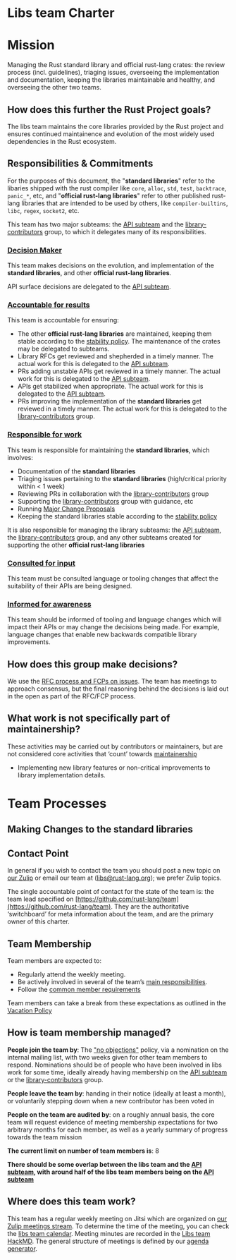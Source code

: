 # Libs team Charter

# Mission

Managing the Rust standard library and official rust-lang crates: the review process (incl. guidelines), triaging issues, overseeing the implementation and documentation, keeping the libraries maintainable and healthy, and overseeing the other two teams.

## How does this further the Rust Project goals?

The libs team maintains the core libraries provided by the Rust project and ensures continued maintainence and evolution of the most widely used dependencies in the Rust ecosystem.

## Responsibilities & Commitments

For the purposes of this document, the "**standard libraries**" refer to the libaries shipped with the rust compiler like `core`, `alloc`, `std`, `test`, `backtrace`, `panic_*`, etc, and "**official rust-lang libraries**" refer to other published rust-lang libraries that are intended to be used by others, like `compiler-builtins`, `libc`, `regex`, `socket2`, etc.

This team has two major subteams: the [API subteam] and the [library-contributors] group, to which it delegates many of its responsibilities.

### [Decision Maker](../../common/darci.md#decision-maker)

This team makes decisions on the evolution, and implementation of the **standard libraries**, and other **official rust-lang libraries**.

API surface decisions are delegated to the [API subteam].

### [Accountable for results](../../common/darci.md#accountable-for-results)

This team is accountable for ensuring:

 - The other **official rust-lang libraries** are maintained, keeping them stable according to the [stability policy]. The maintenance of the crates may be delegated to subteams.
 - Library RFCs get reviewed and shepherded in a timely manner. The actual work for this is delegated to the [API subteam].
 - PRs adding unstable APIs get reviewed in a timely manner. The actual work for this is delegated to the [API subteam].
 - APIs get stabilized when appropriate. The actual work for this is delegated to the [API subteam].
 - PRs improving the implementation of the **standard libraries** get reviewed in a timely manner. The actual work for this is delegated to the [library-contributors] group.

### [Responsible for work](../../common/darci.md#responsible-for-work)

This team is responsible for maintaining the **standard libraries**, which involves:

 - Documentation of the **standard libraries**
 - Triaging issues pertaining to the **standard libraries** (high/critical priority within < 1 week)
 - Reviewing PRs in collaboration with the [library-contributors] group
 - Supporting the [library-contributors] group with guidance, etc
 - Running [Major Change Proposals][MCP]
 - Keeping the standard libraries stable according to the [stability policy]

It is also responsible for managing the library subteams: the [API subteam], the [library-contributors] group, and any other subteams created for supporting the other **official rust-lang libraries**

### [Consulted for input](../../common/darci.md#consulted-for-input)

This team must be consulted language or tooling changes that affect the suitability of their APIs are being designed.

### [Informed for awareness](../../common/darci.md#informed-for-awareness)

This team should be informed of tooling and language changes which will impact their APIs or may change the decisions being made. For example, language changes that enable new backwards compatible library improvements.

## How does this group make decisions?

We use the [RFC process and FCPs on issues](../../common/rfc_fcp.md). The team has meetings to approach consensus, but the final reasoning behind the decisions is laid out in the open as part of the RFC/FCP process.

## What work is not specifically part of maintainership?

These activities may be carried out by contributors or maintainers, but are not considered core activities that ‘count’ towards [maintainership](../../common/membership_types.md#maintainership)

- Implementing new library features or non-critical improvements to library implementation details.

# Team Processes

## Making Changes to the **standard libraries**

## Contact Point

In general if you wish to contact the team you should post a new topic on [our Zulip](https://rust-lang.zulipchat.com/#narrow/stream/219381-t-libs) or email our team at ([libs@rust-lang.org](mailto:libs@rust-lang.org)); we prefer Zulip topics.

The single accountable point of contact for the state of the team is: the team lead specified on [https://github.com/rust-lang/team](https://github.com/rust-lang/team). They are the authoritative ‘switchboard’ for meta information about the team, and are the primary owner of this charter.

## Team Membership

Team members are expected to:

* Regularly attend the weekly meeting.
* Be actively involved in several of the team’s [main responsibilities](#responsible-for-work).
* Follow the [common member requirements](../../common/member_requirements.md)

Team members can take a break from these expectations as outlined in the [Vacation Policy](../../common/vacation_policy.md)

## How is team membership managed?

**People join the team by**: The ["no objections"](../../common/membership_changes.md#decided-by-team-no-objections) policy, via a nomination on the internal mailing list, with two weeks given for other team members to respond. Nominations should be of people who have been involved in libs work for some time, ideally already having membership on the [API subteam] or the [library-contributors] group.

**People leave the team by**: handing in their notice (ideally at least a month), or voluntarily stepping down when a new contributor has been voted in

**People on the team are audited by**: on a roughly annual basis, the core team will request evidence of meeting membership expectations for two arbitrary months for each member, as well as a yearly summary of progress towards the team mission

**The current limit on number of team members is**: 8

**There should be some overlap between the libs team and the [API subteam], with around half of the libs team members being on the [API subteam]**

## Where does this team work?

This team has a regular weekly meeting on Jitsi which are organized on [our Zulip meetings stream](https://rust-lang.zulipchat.com/#narrow/stream/259402-t-libs.2Fmeetings). To determine the time of the meeting, you can check the [libs team calendar](https://calendar.google.com/calendar/embed?src=9kuu8evq4eh6uacm262k0phri8%40group.calendar.google.com). Meeting minutes are recorded in the [Libs team HackMD](https://hackmd.io/team/rust-libs). The general structure of meetings is defined by our [agenda generator](https://github.com/rust-lang/libs-team/tree/main/tools/agenda-generator).

 [MCP]: https://rust-lang.github.io/rfcs/2904-compiler-major-change-process.html
 [stability policy]: https://rust-lang.github.io/rfcs/1105-api-evolution.html
 [library-contributors]: ./group-contributors.md
 [API subteam]: ./subteam-api.md
